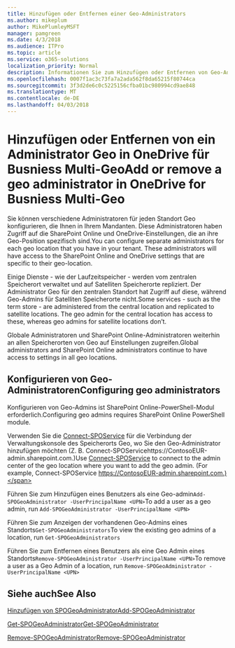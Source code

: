 ```yaml
---
title: Hinzufügen oder Entfernen einer Geo-Administrators
ms.author: mikeplum
author: MikePlumleyMSFT
manager: pamgreen
ms.date: 4/3/2018
ms.audience: ITPro
ms.topic: article
ms.service: o365-solutions
localization_priority: Normal
description: Informationen Sie zum Hinzufügen oder Entfernen von Geo-Administrator in OneDrive for Business Multi-Geo.
ms.openlocfilehash: 0007f1ac3c73fa7a2ada562f8da65215f80744ca
ms.sourcegitcommit: 3f3d2de6c0c5225156cfba01bc980994cd9ae848
ms.translationtype: MT
ms.contentlocale: de-DE
ms.lasthandoff: 04/03/2018
---
```

# <a name="add-or-remove-a-geo-administrator-in-onedrive-for-busniess-multi-geo"></a><span data-ttu-id="eae5f-103">Hinzufügen oder Entfernen von ein Administrator Geo in OneDrive für Busniess Multi-Geo</span><span class="sxs-lookup"><span data-stu-id="eae5f-103">Add or remove a geo administrator in OneDrive for Busniess Multi-Geo</span></span>

<span data-ttu-id="eae5f-p101">Sie können verschiedene Administratoren für jeden Standort Geo konfigurieren, die Ihnen in Ihrem Mandanten. Diese Administratoren haben Zugriff auf die SharePoint Online und OneDrive-Einstellungen, die an ihre Geo-Position spezifisch sind.</span><span class="sxs-lookup"><span data-stu-id="eae5f-p101">You can configure separate administrators for each geo location that you have in your tenant. These administrators will have access to the SharePoint Online and OneDrive settings that are specific to their geo-location.</span></span>

<span data-ttu-id="eae5f-p102">Einige Dienste - wie der Laufzeitspeicher - werden vom zentralen Speicherort verwaltet und auf Satelliten Speicherorte repliziert. Der Administrator Geo für den zentralen Standort hat Zugriff auf diese, während Geo-Admins für Satelliten Speicherorte nicht.</span><span class="sxs-lookup"><span data-stu-id="eae5f-p102">Some services - such as the term store - are administered from the central location and replicated to satellite locations. The geo admin for the central location has access to these, whereas geo admins for satellite locations don’t.</span></span>

<span data-ttu-id="eae5f-108">Globale Administratoren und SharePoint Online-Administratoren weiterhin an allen Speicherorten von Geo auf Einstellungen zugreifen.</span><span class="sxs-lookup"><span data-stu-id="eae5f-108">Global administrators and SharePoint Online administrators continue to have access to settings in all geo locations.</span></span>

## <a name="configuring-geo-administrators"></a><span data-ttu-id="eae5f-109">Konfigurieren von Geo-Administratoren</span><span class="sxs-lookup"><span data-stu-id="eae5f-109">Configuring geo administrators</span></span>

<span data-ttu-id="eae5f-110">Konfigurieren von Geo-Admins ist SharePoint Online-PowerShell-Modul erforderlich.</span><span class="sxs-lookup"><span data-stu-id="eae5f-110">Configuring geo admins requires SharePoint Online PowerShell module.</span></span>

<span data-ttu-id="eae5f-111">Verwenden Sie die [Connect-SPOService](https://docs.microsoft.com/powershell/module/sharepoint-online/Connect-SPOService) für die Verbindung der Verwaltungskonsole des Speicherorts Geo, wo Sie den Geo-Administrator hinzufügen möchten (Z. B. Connect-SPOServicehttps://ContosoEUR-admin.sharepoint.com.)</span><span class="sxs-lookup"><span data-stu-id="eae5f-111">Use [Connect-SPOService](https://docs.microsoft.com/powershell/module/sharepoint-online/Connect-SPOService) to connect to the admin center of the geo location where you want to add the geo admin. (For example, Connect-SPOService  https://ContosoEUR-admin.sharepoint.com.)</span></span>

<span data-ttu-id="eae5f-112">Führen Sie zum Hinzufügen eines Benutzers als eine Geo-admin`Add-SPOGeoAdministrator -UserPrincipalName <UPN>`</span><span class="sxs-lookup"><span data-stu-id="eae5f-112">To add a user as a geo admin, run `Add-SPOGeoAdministrator -UserPrincipalName <UPN>`</span></span>

<span data-ttu-id="eae5f-113">Führen Sie zum Anzeigen der vorhandenen Geo-Admins eines Standorts`Get-SPOGeoAdministrators`</span><span class="sxs-lookup"><span data-stu-id="eae5f-113">To view the existing geo admins of a location, run `Get-SPOGeoAdministrators`</span></span>

<span data-ttu-id="eae5f-114">Führen Sie zum Entfernen eines Benutzers als eine Geo Admin eines Standorts`Remove-SPOGeoAdministrator -UserPrincipalName <UPN>`</span><span class="sxs-lookup"><span data-stu-id="eae5f-114">To remove a user as a Geo Admin of a location, run  `Remove-SPOGeoAdministrator -UserPrincipalName <UPN>`</span></span>

## <a name="see-also"></a><span data-ttu-id="eae5f-115">Siehe auch</span><span class="sxs-lookup"><span data-stu-id="eae5f-115">See Also</span></span>

[<span data-ttu-id="eae5f-116">Hinzufügen von SPOGeoAdministrator</span><span class="sxs-lookup"><span data-stu-id="eae5f-116">Add-SPOGeoAdministrator</span></span>](https://docs.microsoft.com/powershell/module/sharepoint-online/add-spogeoadministrator)

[<span data-ttu-id="eae5f-117">Get-SPOGeoAdministrator</span><span class="sxs-lookup"><span data-stu-id="eae5f-117">Get-SPOGeoAdministrator</span></span>](https://docs.microsoft.com/powershell/module/sharepoint-online/get-spogeoadministrator)

[<span data-ttu-id="eae5f-118">Remove-SPOGeoAdministrator</span><span class="sxs-lookup"><span data-stu-id="eae5f-118">Remove-SPOGeoAdministrator</span></span>](https://docs.microsoft.com/powershell/module/sharepoint-online/remove-spogeoadministrator)